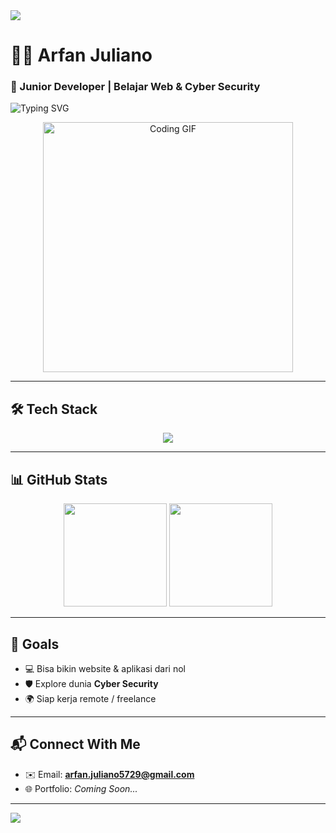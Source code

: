 <img src="https://capsule-render.vercel.app/api?type=waving&color=0:1e3c72,100:2a5298&height=200&section=header&text=Hi,+I'm+Arfan+Juliano!&fontSize=40&fontAlign=center&fontColor=ffffff" />

# 👨‍💻 Arfan Juliano  
### 🚀 Junior Developer | Belajar Web & Cyber Security  

![Typing SVG](https://readme-typing-svg.demolab.com?font=Fira+Code&weight=500&pause=1000&color=00CFFF&center=true&vCenter=true&width=600&lines=Halo!+Gue+Arfan+Juliano.;Gue+lagi+belajar+PHP,+Python,+HTML,+CSS,+JavaScript.;Tujuan+gue:+Jadi+Fullstack+Developer+🔥;Selamat+datang+di+profil+GitHub+gue!+🙌)

<p align="center">
  <img src="https://media.giphy.com/media/ZVik7pBtu9dNS/giphy.gif" width="400" alt="Coding GIF" />
</p>

---

## 🛠️ Tech Stack

<p align="center">
  <img src="https://skillicons.dev/icons?i=php,python,html,css,javascript,git,github,vscode" />
</p>

---

## 📊 GitHub Stats

<p align="center">
  <img src="https://github-readme-stats.vercel.app/api?username=arfanjuliano&show_icons=true&theme=tokyonight" height="165" />
  <img src="https://github-readme-stats.vercel.app/api/top-langs/?username=arfanjuliano&layout=compact&theme=tokyonight" height="165" />
</p>

---

## 🎯 Goals
- 💻 Bisa bikin website & aplikasi dari nol  
- 🛡️ Explore dunia **Cyber Security**  
- 🌍 Siap kerja remote / freelance  

---

## 📬 Connect With Me
- ✉️ Email: **arfan.juliano5729@gmail.com**  
- 🌐 Portfolio: *Coming Soon...*  
<!-- Kalo punya LinkedIn / IG / Discord bisa ditambah di sini -->  

---

<img src="https://capsule-render.vercel.app/api?type=waving&color=0:2a5298,100:1e3c72&height=120&section=footer" />
